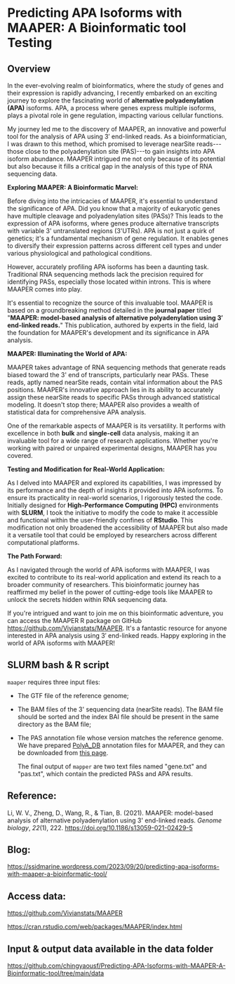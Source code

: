# Predicting APA Isoforms with MAAPER: A Bioinformatic tool Testing

## **Overview**

In the ever-evolving realm of bioinformatics, where the study of genes and their expression is rapidly advancing, I recently embarked on an exciting journey to explore the fascinating world of **alternative polyadenylation (APA)** isoforms. APA, a process where genes express multiple isoforms, plays a pivotal role in gene regulation, impacting various cellular functions.

My journey led me to the discovery of MAAPER, an innovative and powerful tool for the analysis of APA using 3′ end-linked reads. As a bioinformatician, I was drawn to this method, which promised to leverage nearSite reads---those close to the polyadenylation site (PAS)---to gain insights into APA isoform abundance. MAAPER intrigued me not only because of its potential but also because it fills a critical gap in the analysis of this type of RNA sequencing data.

**Exploring MAAPER: A Bioinformatic Marvel:**

Before diving into the intricacies of MAAPER, it's essential to understand the significance of APA. Did you know that a majority of eukaryotic genes have multiple cleavage and polyadenylation sites (PASs)? This leads to the expression of APA isoforms, where genes produce alternative transcripts with variable 3' untranslated regions (3'UTRs). APA is not just a quirk of genetics; it's a fundamental mechanism of gene regulation. It enables genes to diversify their expression patterns across different cell types and under various physiological and pathological conditions.

However, accurately profiling APA isoforms has been a daunting task. Traditional RNA sequencing methods lack the precision required for identifying PASs, especially those located within introns. This is where MAAPER comes into play.

It's essential to recognize the source of this invaluable tool. MAAPER is based on a groundbreaking method detailed in the **journal paper** titled "**MAAPER: model-based analysis of alternative polyadenylation using 3′ end-linked reads.**" This publication, authored by experts in the field, laid the foundation for MAAPER's development and its significance in APA analysis.

**MAAPER: Illuminating the World of APA:**

MAAPER takes advantage of RNA sequencing methods that generate reads biased toward the 3' end of transcripts, particularly near PASs. These reads, aptly named nearSite reads, contain vital information about the PAS positions. MAAPER's innovative approach lies in its ability to accurately assign these nearSite reads to specific PASs through advanced statistical modeling. It doesn't stop there; MAAPER also provides a wealth of statistical data for comprehensive APA analysis.

One of the remarkable aspects of MAAPER is its versatility. It performs with excellence in both **bulk** and **single-cell** data analysis, making it an invaluable tool for a wide range of research applications. Whether you're working with paired or unpaired experimental designs, MAAPER has you covered.

**Testing and Modification for Real-World Application:**

As I delved into MAAPER and explored its capabilities, I was impressed by its performance and the depth of insights it provided into APA isoforms. To ensure its practicality in real-world scenarios, I rigorously tested the code. Initially designed for **High-Performance Computing (HPC)** environments with **SLURM**, I took the initiative to modify the code to make it accessible and functional within the user-friendly confines of **RStudio**. This modification not only broadened the accessibility of MAAPER but also made it a versatile tool that could be employed by researchers across different computational platforms.

**The Path Forward:**

As I navigated through the world of APA isoforms with MAAPER, I was excited to contribute to its real-world application and extend its reach to a broader community of researchers. This bioinformatic journey has reaffirmed my belief in the power of cutting-edge tools like MAAPER to unlock the secrets hidden within RNA sequencing data.

If you're intrigued and want to join me on this bioinformatic adventure, you can access the MAAPER R package on GitHub <https://github.com/Vivianstats/MAAPER>. It's a fantastic resource for anyone interested in APA analysis using 3′ end-linked reads. Happy exploring in the world of APA isoforms with MAAPER!

## **SLURM bash & R script**

`maaper` requires three input files:

-   The GTF file of the reference genome;

-   The BAM files of the 3' sequencing data (nearSite reads). The BAM file should be sorted and the index BAI file should be present in the same directory as the BAM file;

-   The PAS annotation file whose version matches the reference genome. We have prepared [PolyA_DB](https://exon.apps.wistar.org/PolyA_DB/v3/) annotation files for MAAPER, and they can be downloaded from [this page](https://github.com/Vivianstats/data-pkg/tree/main/MAAPER/PolyA_DB).

    The final output of `mapper` are two text files named "gene.txt" and "pas.txt", which contain the predicted PASs and APA results.

## Reference:

Li, W. V., Zheng, D., Wang, R., & Tian, B. (2021). MAAPER: model-based analysis of alternative polyadenylation using 3' end-linked reads. *Genome biology*, *22*(1), 222. <https://doi.org/10.1186/s13059-021-02429-5>

## Blog:

<https://ssidmarine.wordpress.com/2023/09/20/predicting-apa-isoforms-with-maaper-a-bioinformatic-tool/>

## Access data:

<https://github.com/Vivianstats/MAAPER>

<https://cran.rstudio.com/web/packages/MAAPER/index.html>

## **Input & output data available in the data folder**

<https://github.com/chingyaousf/Predicting-APA-Isoforms-with-MAAPER-A-Bioinformatic-tool/tree/main/data>

